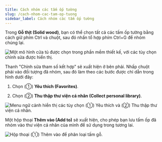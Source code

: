```yaml
---
title: Cách nhóm các tấm ốp tường
slug: /cach-nhom-cac-tam-op-tuong
sidebar_label: Cách nhóm các tấm ốp tường
---
```


Trong **Gỗ thịt (Solid wood)**, bạn có thể chọn tất cả các tấm ốp tường bằng cách giữ phím Ctrl và chuột, sau đó nhấn tổ hợp phím Ctrl+G để nhóm chúng lại.

![Một mô hình cửa tủ được chọn trong phần mềm thiết kế, với các tùy chọn chỉnh sửa được hiển thị.](https://storage.googleapis.com/jegavn_kb/image_jegavn/500.1.jpg)

Thanh "Chỉnh sửa tham số kết hợp" sẽ xuất hiện ở bên phải. Nhấp chuột phải vào đối tượng đã nhóm, sau đó làm theo các bước được chỉ dẫn trong hình dưới đây:

1. Chọn (①) **Yêu thích (Favorites)**.

2. Chọn (②) **Thu thập thư viện cá nhân (Collect personal library)**.

![Menu ngữ cảnh hiển thị các tùy chọn (①) Yêu thích và (②) Thu thập thư viện cá nhân.](https://storage.googleapis.com/jegavn_kb/image_jegavn/500.2.jpg)

Một hộp thoại **Thêm vào (Add to)** sẽ xuất hiện, cho phép bạn lưu tấm ốp đã nhóm vào thư viện cá nhân của mình để sử dụng trong tương lai.

![Hộp thoại (①) Thêm vào để phân loại tấm gỗ.](https://storage.googleapis.com/jegavn_kb/image_jegavn/500.3.jpg)